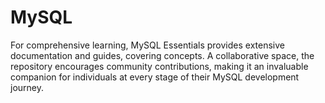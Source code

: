 # MySQL
For comprehensive learning, MySQL Essentials provides extensive documentation and guides, covering concepts. A collaborative space, the repository encourages community contributions, making it an invaluable companion for individuals at every stage of their MySQL development journey.
